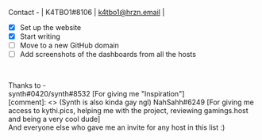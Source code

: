 Contact - | K4TBO1#8106 | k4tbo1@hrzn.email |


- [x] Set up the website
- [x] Start writing
- [ ] Move to a new GitHub domain
- [ ] Add screenshots of the dashboards from all the hosts
<br>

Thanks to - <br>
synth#0420/synth#8532 [For giving me "Inspiration"] <br>
[comment]: <> (Synth is also kinda gay ngl)
NahSahh#6249 [For giving me access to kythi.pics, helping me with the project, reviewing gamings.host and being a very cool dude] <br>
And everyone else who gave me an invite for any host in this list :)
